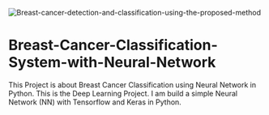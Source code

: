 ![Breast-cancer-detection-and-classification-using-the-proposed-method](https://github.com/TariqAi/Breast-Cancer-Classification-System-with-Neural-Network/assets/145915009/e609dd6d-1db8-4a94-a31e-3220a60e39a5)


# Breast-Cancer-Classification-System-with-Neural-Network
This Project is about Breast Cancer Classification using Neural Network in Python. This is the Deep Learning Project. I am build a simple Neural Network (NN) with Tensorflow and Keras in Python.
